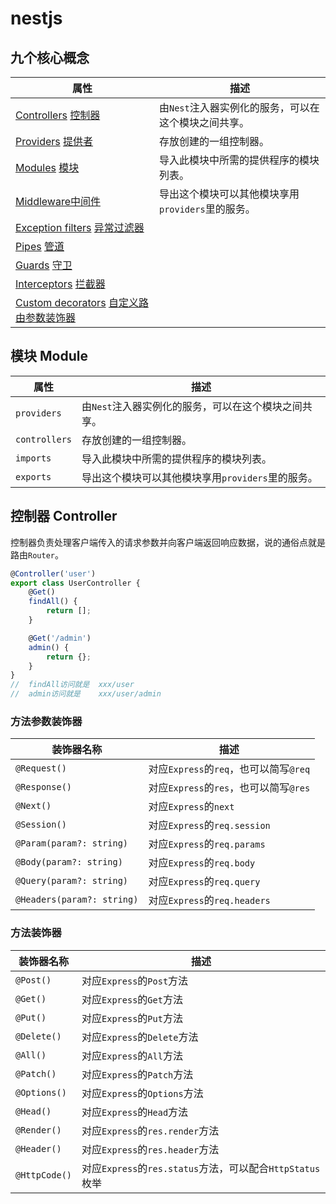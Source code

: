 # nestjs

## 九个核心概念

| 属性                                                         | 描述                                                 |
| ------------------------------------------------------------ | ---------------------------------------------------- |
| [Controllers](https://docs.nestjs.com/controllers)    [控制器](https://docs.nestjs.cn/7/controllers?id=控制器) | 由`Nest`注入器实例化的服务，可以在这个模块之间共享。 |
| [Providers](https://docs.nestjs.com/providers)    [提供者](https://docs.nestjs.cn/7/providers?id=providers) | 存放创建的一组控制器。                               |
| [Modules](https://docs.nestjs.com/modules)    [模块](https://docs.nestjs.cn/7/modules?id=模块) | 导入此模块中所需的提供程序的模块列表。               |
| [Middleware](https://docs.nestjs.com/middleware)[中间件](https://docs.nestjs.cn/7/middlewares?id=中间件) | 导出这个模块可以其他模块享用`providers`里的服务。    |
| [Exception filters](https://docs.nestjs.com/exception-filters)    [异常过滤器](https://docs.nestjs.cn/7/exceptionfilters?id=异常过滤器) |                                                      |
| [Pipes](https://docs.nestjs.com/pipes)    [管道](https://docs.nestjs.cn/7/pipes?id=管道) |                                                      |
| [Guards](https://docs.nestjs.com/guards)    [守卫](https://docs.nestjs.cn/7/guards?id=守卫) |                                                      |
| [Interceptors](https://docs.nestjs.com/interceptors)    [拦截器](https://docs.nestjs.cn/7/interceptors?id=拦截器) |                                                      |
| [Custom decorators](https://docs.nestjs.com/custom-decorators)    [自定义路由参数装饰器](https://docs.nestjs.cn/7/customdecorators?id=自定义路由参数装饰器) |                                                      |



## 模块 Module

| 属性          | 描述                                                 |
| ------------- | ---------------------------------------------------- |
| `providers`   | 由`Nest`注入器实例化的服务，可以在这个模块之间共享。 |
| `controllers` | 存放创建的一组控制器。                               |
| `imports`     | 导入此模块中所需的提供程序的模块列表。               |
| `exports`     | 导出这个模块可以其他模块享用`providers`里的服务。    |



## 控制器 Controller

控制器负责处理客户端传入的请求参数并向客户端返回响应数据，说的通俗点就是路由`Router`。

```js
@Controller('user')
export class UserController {
    @Get()
    findAll() {
        return [];
    }

    @Get('/admin')
    admin() {
        return {};
    }
}
//  findAll访问就是  xxx/user
//  admin访问就是    xxx/user/admin
```

### 方法参数装饰器

| 装饰器名称                 | 描述                                   |
| -------------------------- | -------------------------------------- |
| `@Request()`               | 对应`Express`的`req`，也可以简写`@req` |
| `@Response()`              | 对应`Express`的`res`，也可以简写`@res` |
| `@Next()`                  | 对应`Express`的`next`                  |
| `@Session()`               | 对应`Express`的`req.session`           |
| `@Param(param?: string)`   | 对应`Express`的`req.params`            |
| `@Body(param?: string)`    | 对应`Express`的`req.body`              |
| `@Query(param?: string)`   | 对应`Express`的`req.query`             |
| `@Headers(param?: string)` | 对应`Express`的`req.headers`           |

### 方法装饰器

| 装饰器名称    | 描述                                                      |
| ------------- | --------------------------------------------------------- |
| `@Post()`     | 对应`Express`的`Post`方法                                 |
| `@Get()`      | 对应`Express`的`Get`方法                                  |
| `@Put()`      | 对应`Express`的`Put`方法                                  |
| `@Delete()`   | 对应`Express`的`Delete`方法                               |
| `@All()`      | 对应`Express`的`All`方法                                  |
| `@Patch()`    | 对应`Express`的`Patch`方法                                |
| `@Options()`  | 对应`Express`的`Options`方法                              |
| `@Head()`     | 对应`Express`的`Head`方法                                 |
| `@Render()`   | 对应`Express`的`res.render`方法                           |
| `@Header()`   | 对应`Express`的`res.header`方法                           |
| `@HttpCode()` | 对应`Express`的`res.status`方法，可以配合`HttpStatus`枚举 |

